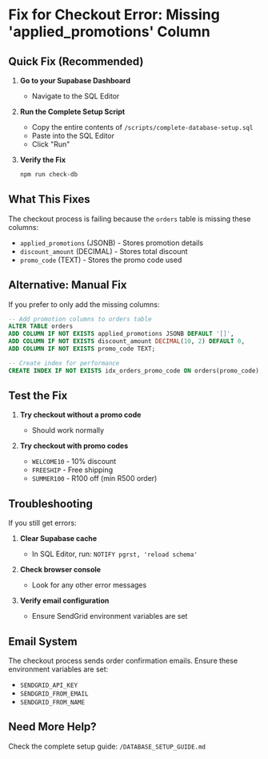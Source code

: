 # Fix for Checkout Error: Missing 'applied_promotions' Column

## Quick Fix (Recommended)

1. **Go to your Supabase Dashboard**
   - Navigate to the SQL Editor

2. **Run the Complete Setup Script**
   - Copy the entire contents of `/scripts/complete-database-setup.sql`
   - Paste into the SQL Editor
   - Click "Run"

3. **Verify the Fix**
   ```bash
   npm run check-db
   ```

## What This Fixes

The checkout process is failing because the `orders` table is missing these columns:
- `applied_promotions` (JSONB) - Stores promotion details
- `discount_amount` (DECIMAL) - Stores total discount
- `promo_code` (TEXT) - Stores the promo code used

## Alternative: Manual Fix

If you prefer to only add the missing columns:

```sql
-- Add promotion columns to orders table
ALTER TABLE orders 
ADD COLUMN IF NOT EXISTS applied_promotions JSONB DEFAULT '[]',
ADD COLUMN IF NOT EXISTS discount_amount DECIMAL(10, 2) DEFAULT 0,
ADD COLUMN IF NOT EXISTS promo_code TEXT;

-- Create index for performance
CREATE INDEX IF NOT EXISTS idx_orders_promo_code ON orders(promo_code);
```

## Test the Fix

1. **Try checkout without a promo code**
   - Should work normally

2. **Try checkout with promo codes**
   - `WELCOME10` - 10% discount
   - `FREESHIP` - Free shipping
   - `SUMMER100` - R100 off (min R500 order)

## Troubleshooting

If you still get errors:

1. **Clear Supabase cache**
   - In SQL Editor, run: `NOTIFY pgrst, 'reload schema'`

2. **Check browser console**
   - Look for any other error messages

3. **Verify email configuration**
   - Ensure SendGrid environment variables are set

## Email System

The checkout process sends order confirmation emails. Ensure these environment variables are set:
- `SENDGRID_API_KEY`
- `SENDGRID_FROM_EMAIL`
- `SENDGRID_FROM_NAME`

## Need More Help?

Check the complete setup guide: `/DATABASE_SETUP_GUIDE.md`